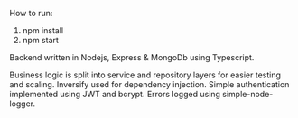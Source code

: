How to run:
1. npm install
2. npm start

Backend written in Nodejs, Express & MongoDb using Typescript. 

Business logic is split into service and repository layers for easier testing and scaling. Inversify used for dependency injection. Simple authentication implemented using JWT and bcrypt. Errors logged using simple-node-logger. 
